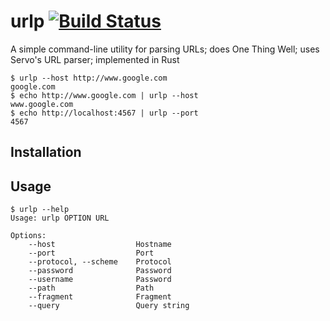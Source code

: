# urlp [![Build Status](https://travis-ci.org/clayallsopp/urlp.svg?branch=master)](https://travis-ci.org/clayallsopp/urlp)

A simple command-line utility for parsing URLs; does One Thing Well; uses Servo's URL parser; implemented in Rust


```shell
$ urlp --host http://www.google.com
google.com
$ echo http://www.google.com | urlp --host
www.google.com
$ echo http://localhost:4567 | urlp --port
4567
```

## Installation

## Usage

```shell
$ urlp --help
Usage: urlp OPTION URL

Options:
    --host                  Hostname
    --port                  Port
    --protocol, --scheme    Protocol
    --password              Password
    --username              Password
    --path                  Path
    --fragment              Fragment
    --query                 Query string
```